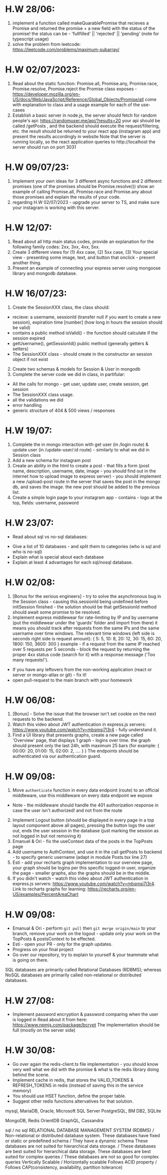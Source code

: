 # H.W 28/06:
1) implement a function called makeQuarablePromise that recieves a Promise and returned the promise + a new field with the status of the promise!
the status can be - 'fullfilled' || 'rejected' || 'pending'
(note for typescript usage)
2) solve the problem from leetcode: https://leetcode.com/problems/maximum-subarray/


# H.W 02/07/2023:
1) Read about the static function: Promise.all, Promise.any, Promise.race, Promise.resolve, Promise.reject
the Promise class exposes - https://developer.mozilla.org/en-US/docs/Web/JavaScript/Reference/Global_Objects/Promise/all
come with explanation to class and a usage example for each of the use-cases
2) Establish a basic server in node.js, the server should fetch for random people's api: https://randomuser.me/api/?results=20
your api should be called /getPosts , and the backend should execute the request/filtering, etc.
the result should be returned to your react app (instagram app) and present the results accordingly in website
Note that the server is running locally, so the react application queries to http://localhost
the server should run on port 3031


# H.W 09/07/23:
1) Implement your own ideas for 3 different async functions and 2 different promises (one of the promises should be Promise.resolve())
show an example of calling Promise.all, Promise.race and Promise.any about those promises and explain the results of your code.
2) regarding H.W 02/07/2023 - upgrade your server to TS, and make sure your instagram is working with this server.


# H.W 12/07:
1) Read about all http main status codes, provide an explanation for the following family codes: 2xx, 3xx, 4xx, 5xx.
2) Create 3 different views for (1) 4xx case, (2) 5xx case, (3) Your special view - presenting some image, text, and button that onclick - present another thing.
3) Present an example of connecting your express server using mongoose library and mongodb database. 

# H.W 16/07/23:
1) Create the SessionXXX class, the class should:
- recieve: a username, sessionId (transfer null if you want to create a new session), expiration time [number] (how long in hours the session should be valid)
- contains a public method isValid() - the function should calculate if the session expired
- getUsername(), getSessionId() public method (generally getters & setters)
- The SessionXXX class - should create in the constructor an session object if not exist
2) Create two schemas & models for Session & User in mongodb
3) Complete the server code we did in class, in partifular:
- All the calls for mongo - get user, update user, create session, get session
- The SessionXXX class usage.
- all the validations we did
- error handling
- generic structure of 404 & 500 views / responses


# H.W 19/07:
1) Complete the in mongo interaction with get user (in /login route) & update user (in /update-user/:id route) - similarly to what we did in Session class
2) Add a new schema for instagram post
3) Create an ability in the html to create a post - that fills a form (post name, description, username, date, image - you should find out in the internet how to upload image to express server) - you should implement a new /upload-post route in the server that saves the post in the mongo db, and saves the image. the new post should be added to the previous list.
4) Create a simple login page to your instagram app - contains - logo at the top, fields: username, password


# H.W 23/07:
- Read about sql vs no-sql databases:
* Give a list of 10 databases - and split them to categories (who is sql and who is no-sql)
* Explain what is special about each database
* Explain at least 4 advantages for each sql/nosql database.


# H.W 02/08:
1) [Bonus for the serious engineers] - try to solve the asynchronous bug in the Session class - causing this.sessionId being undefined before initSession finished - the solution should be that getSessionId method should await some promise to be resolved.
2) Implement express middlewear for rate-limiting by IP and by username (put the middlewear under the 'guards' folder and import from there)
it means you should track after requests from the same IPs and the same username over time windows.
The relevant time windows (left side is seconds right side is request amount):
{ 5: 5, 10: 8, 20: 12, 30: 15, 60: 20, 1800: 150, 3600: 300 }
example - if a request from the same IP reached over 5 requests per 5 seconds - block the request by returning the proper 4xx status code (search for it) with a response message ('Too many requests!').
- If you have any leftovers from the non-working application (react or server or mongo-atlas or git) - fix it!
- open pull-request to the main branch with your homework

# H.W 06/08:
1) [Bonus] - Solve the issue that the browser isn't set cookie on the next requests to the backend.
2) Watch this video about JWT authentication in express.js servers: https://www.youtube.com/watch?v=mbsmsi7l3r4 - fully understand it.
3) Find a UI library that presents graphs, create a new page called 'Overview' page, that displays 1 graph - logins over time.
the graph should present only the last 24h, with maximum 25 bars (for example: { 00:00: 20, 01:00: 15, 02:00: 2, .... } )
The endpoints should be authenticated via our authentication guard.

# H.W 09/08:
1) Move `authenticate` function in every data endpoint (route) to an official middleware, use this middleware on every data endpoint we expose
- Note - the middleware should handle the 401 authorization response in case the user isn't authorized! and not from the route
2) Implement Logout button (should be displayed in every page in a top layout component above all pages), pressing the button logs the user out, ends the user session in the database (just marking the session as not logged in but not removing it)
3) Emanuel & Ori - fix the useContext data of the posts in the TopPosts page
4) Add username to AuthContext, and use it in the call getPosts to backend - to specify generic username (adapt in module Posts.tsx line 27)
5) Esti - add your recharts graph implementation to our overview page, your graph should be logins per this specific logged-in user, organize the page - smaller graphs, also the graphs should be in the middle.
6) If you didn't watch - watch this video about JWT authentication in express.js servers: https://www.youtube.com/watch?v=mbsmsi7l3r4.
Link to recharts graphs for learning: https://recharts.org/en-US/examples/PercentAreaChart

# H.W 09/08:
- Emanual & Ori - perform `git pull` then `git merge origin/main` to your branch, remove your work on the logout - update only your work on the TopPosts & postsContext to be effected.
- Esti - open your PR - only for the graph updates.
- Progress on your final project
- Go over our repository, try to explain to yourself & your teammate what is going on there.

SQL databases are primarily called Relational Databases (RDBMS); whereas NoSQL databases are primarily called non-relational or distributed databases. 

# H.W 27/08:
- Implement password encryption & password comparing when the user is logged in
Read about it from here: https://www.npmjs.com/package/bcrypt
The implementation should be full (mostly on the server side)

# H.W 30/08:
- Go over again the redis-client.ts file implementation - you should know very well what we did with the promise & what is the redis library doing behind the scene.
- Implement cache in redis, that stores the VALID_TOKENS & REFRESH_TOKENS in redis (instead of saving this in the service memory)
- You should use HSET function, define the proper table.
- Suggest other redis functions altervatives for that solution.

<!-- sql: -->
mysql,
MariaDB,
Oracle,
Microsoft SQL Server
PostgreSQL,
BM DB2,
SQLite
 <!-- NoSQL -->
 MongoDB,
 Redis
OrientDB
GraphQL,
Cassandra


sql / no sql
RELATIONAL DATABASE MANAGEMENT SYSTEM (RDBMS) /	Non-relational or distributed database system.
These databases have fixed or static or predefined schema /	They have a dynamic schema
These databases are not suited for hierarchical data storage. /	These databases are best suited for hierarchical data storage.
These databases are best suited for complex queries / These databases are not so good for complex queries
Vertically Scalable / Horizontally scalable
Follows ACID property / Follows CAP(consistency, availability, partition tolerance)
